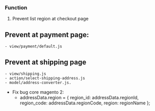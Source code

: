 ### Function 
1. Prevent list region at checkout page
 
 ## Prevent at payment page: 
    - view/payment/default.js
 ## Prevent at shipping page
    - view/shipping.js
    - action/select-shipping-address.js
    - model/address-converter.js.
* Fix bug core magento 2:
    -   addressData.region = {
            region_id: addressData.regionId,
            region_code: addressData.regionCode,
            region: regionName
        };


